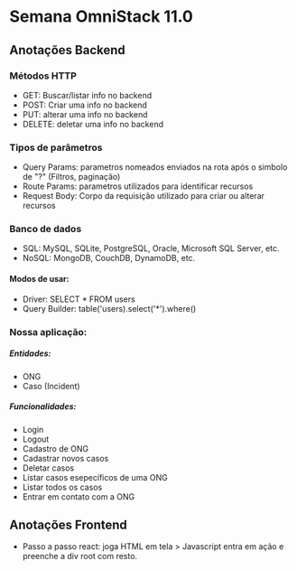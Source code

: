 # Semana OmniStack 11.0

## Anotações Backend

### Métodos HTTP

- GET: Buscar/listar info no backend
- POST: Criar uma info no backend
- PUT: alterar uma info no backend
- DELETE: deletar uma info no backend

### Tipos de parâmetros

- Query Params: parametros nomeados enviados na rota após o simbolo de "?" (Filtros, paginação)
- Route Params: parametros utilizados para identificar recursos
- Request Body: Corpo da requisição utilizado para criar ou alterar recursos

### Banco de dados

- SQL: MySQL, SQLite, PostgreSQL, Oracle, Microsoft SQL Server, etc.
- NoSQL: MongoDB, CouchDB, DynamoDB, etc.

#### Modos de usar:

- Driver: SELECT \* FROM users
- Query Builder: table('users).select('\*').where()

### Nossa aplicação:

##### Entidades:

- ONG
- Caso (Incident)

##### Funcionalidades:

- Login
- Logout
- Cadastro de ONG
- Cadastrar novos casos
- Deletar casos
- Listar casos esepecíficos de uma ONG
- Listar todos os casos
- Entrar em contato com a ONG

## Anotações Frontend

- Passo a passo react: joga HTML em tela > Javascript entra em ação e preenche a div root com resto.
